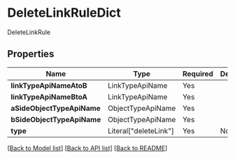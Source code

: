 # DeleteLinkRuleDict

DeleteLinkRule

## Properties
| Name | Type | Required | Description |
| ------------ | ------------- | ------------- | ------------- |
**linkTypeApiNameAtoB** | LinkTypeApiName | Yes |  |
**linkTypeApiNameBtoA** | LinkTypeApiName | Yes |  |
**aSideObjectTypeApiName** | ObjectTypeApiName | Yes |  |
**bSideObjectTypeApiName** | ObjectTypeApiName | Yes |  |
**type** | Literal["deleteLink"] | Yes | None |


[[Back to Model list]](../../README.md#models-v2-link) [[Back to API list]](../../README.md#documentation-for-api-endpoints) [[Back to README]](../../README.md)
